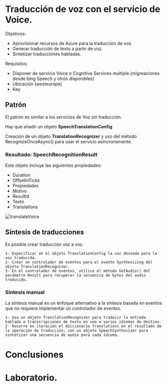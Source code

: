 # Traducción de voz con el servicio de Voice.
Objetivos:
- Aprovisionar recursos de Azure para la traducción de voz.
- Generar traducción de texto a partir de voz.
- Sintetizar traducciones habladas.

Requisitos:
- Disponer de servicio Voice o Cognitive Services multiple.(migreaciones desde bing Speech y otros disponibles)
- Ubicación (westeurope)
- Key

## Patrón
El patrón es similar a los servicios de Voz sin traducción.

Hay que añadir un objeto **SpeechTranslationConfig**

Creación de un objeto **TranslationRecognizer** y uso del método RecognizeOnceAsync() para usar el servicio asíncronamente.

### Resultado: SpeechRecognitionResult
Este objeto incluye las siguientes propiedades:

- Duration
- OffsetInTicks
- Propiedades
- Motivo
- ResultId
- Texto
- Translations

![translateVoice](https://learn.microsoft.com/es-es/training/wwl-data-ai/translate-speech-speech-service/media/translate-speech.png)

## Síntesis de traducciones
Es posible crear traducción voz a voz.

	1- Especificar en el objeto TranslationConfig la voz deseada para la voz traducida.
	2- Crear un controlador de eventos para el evento Synthesizing del objeto TranslationRecognizer.
	3- En el controlador de eventos, utilice el método GetAudio() del parámetro Result para recuperar la secuencia de bytes del audio traducido.

### Síntesis manual
La síntesis manual es un enfoque alternativo a la síntesis basada en eventos que no requiere implementar un controlador de eventos. 

	1- Usa un objeto TranslationRecognizer para traducir la entrada hablada a transcripciones de texto en uno o varios idiomas de destino.
	2- Recorre en iteración el diccionario Translations en el resultado de la operación de traducción, con un objeto SpeechSynthesizer para sintetizar una secuencia de audio para cada idioma.

# Conclusiones

# Laboratorio.
